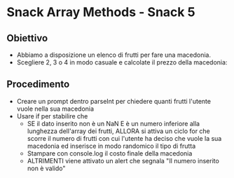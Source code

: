 # Snack Array Methods - Snack 5

## Obiettivo

- Abbiamo a disposizione un elenco di frutti per fare una macedonia.
- Scegliere 2, 3 o 4 in modo casuale e calcolate il prezzo della macedonia:

## Procedimento

- Creare un prompt dentro parseInt per chiedere quanti frutti l'utente vuole nella sua macedonia
- Usare if per stabilire che
  - SE il dato inserito non è un NaN E è un numero inferiore alla lunghezza dell'array dei frutti, ALLORA si attiva un ciclo for che scorre il numero di frutti con cui l'utente ha deciso che vuole la sua macedonia ed inserisce in modo randomico il tipo di frutta
  - Stampare con console.log il costo finale della macedonia
  - ALTRIMENTI viene attivato un alert che segnala "Il numero inserito non è valido"
